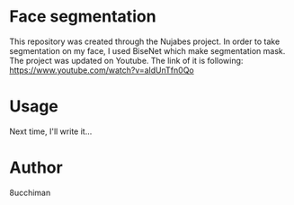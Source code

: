 # Face segmentation
This repository was created through the Nujabes project.
In order to take segmentation on my face, I used BiseNet which make segmentation mask.
The project was updated on Youtube.
The link of it is following: https://www.youtube.com/watch?v=aldUnTfn0Qo

# Usage
Next time, I'll write it...


# Author
8ucchiman
